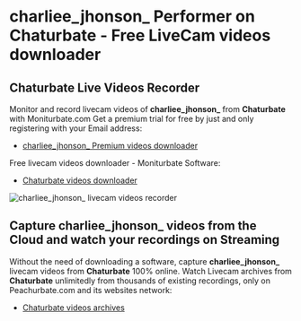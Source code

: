 # charliee_jhonson_ Performer on Chaturbate - Free LiveCam videos downloader

## Chaturbate Live Videos Recorder

Monitor and record livecam videos of **charliee_jhonson_** from **Chaturbate** with Moniturbate.com
Get a premium trial for free by just and only registering with your Email address:
* [charliee_jhonson_ Premium videos downloader](https://moniturbate.com/request-demo-licence-key.html)

Free livecam videos downloader - Moniturbate Software:
* [Chaturbate videos downloader](https://moniturbate.com/moniturbate-download-software.html)

![charliee_jhonson_ livecam videos recorder](https://peachurnet.com/templates/moniturbate-software.png)


## Capture charliee_jhonson_ videos from the Cloud and watch your recordings on Streaming

Without the need of downloading a software, capture **charliee_jhonson_** livecam videos from **Chaturbate** 100% online.
Watch Livecam archives from **Chaturbate** unlimitedly from thousands of existing recordings, only on Peachurbate.com and its websites network:
* [Chaturbate videos archives](https://peachurnet.com/)